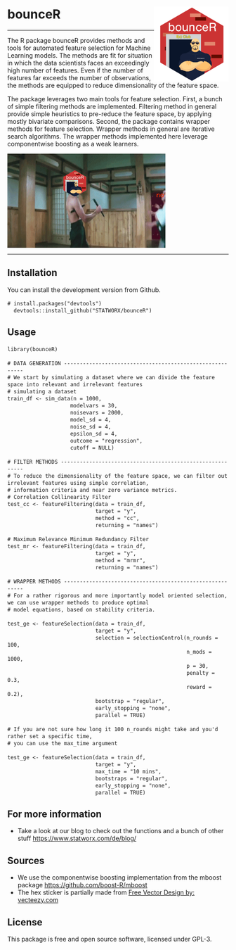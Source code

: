 # bounceR <img src="misc/figures/hex.png" width=170 align="right" />

***

The R package bounceR provides methods and tools for automated feature selection for Machine Learning models. The methods are fit for situation in which the data scientists faces an exceedingly high number of features. Even if the number of features far exceeds the number of observations, the methods are equipped to reduce dimensionality of the feature space.

The package leverages two main tools for feature selection. First, a bunch of simple filtering methods are implemented. Filtering method in general provide simple heuristics to pre-reduce the feature space, by applying mostly bivariate comparisons. Second, the package contains wrapper methods for feature selection. Wrapper methods in general are iterative search algorithms. The wrapper methods implemented here leverage componentwise boosting as a weak learners.


<img src="misc/figures/bounceR.gif" align="middle"/>


***

## Installation

You can install the development version from Github.

    # install.packages("devtools")
      devtools::install_github("STATWORX/bounceR")



## Usage

    library(bounceR)

    # DATA GENERATION ---------------------------------------------------------
    # We start by simulating a dataset where we can divide the feature space into relevant and irrelevant features
    # simulating a dataset
    train_df <- sim_data(n = 1000,
                        modelvars = 30,
                        noisevars = 2000,
                        model_sd = 4,
                        noise_sd = 4,
                        epsilon_sd = 4,
                        outcome = "regression",
                        cutoff = NULL)

    # FILTER METHODS ----------------------------------------------------------
    # To reduce the dimensionality of the feature space, we can filter out irrelevant features using simple correlation,
    # information criteria and near zero variance metrics.
    # Correlation Collinearity Filter
    test_cc <- featureFiltering(data = train_df,
                                target = "y",
                                method = "cc",
                                returning = "names")

    # Maximum Relevance Minimum Redundancy Filter
    test_mr <- featureFiltering(data = train_df,
                                target = "y",
                                method = "mrmr",
                                returning = "names")

    # WRAPPER METHODS ---------------------------------------------------------
    # For a rather rigorous and more importantly model oriented selection, we can use wrapper methods to produce optimal
    # model equations, based on stability criteria.
    
    test_ge <- featureSelection(data = train_df,
                                target = "y",
                                selection = selectionControl(n_rounds = 100,
                                                             n_mods = 1000,
                                                             p = 30,
                                                             penalty = 0.3,
                                                             reward = 0.2),
                                bootstrap = "regular",
                                early_stopping = "none",
                                parallel = TRUE)
                                
    # If you are not sure how long it 100 n_rounds might take and you'd rather set a specific time,
    # you can use the max_time argument
    
    test_ge <- featureSelection(data = train_df,
                                target = "y",
                                max_time = "10 mins",
                                bootstraps = "regular",
                                early_stopping = "none",
                                parallel = TRUE)


## For more information

- Take a look at our blog to check out the functions and a bunch of other stuff https://www.statworx.com/de/blog/

## Sources

- We use the componentwise boosting implementation from the mboost package https://github.com/boost-R/mboost
- The hex sticker is partially made from <a href="https://www.vecteezy.com">Free Vector Design by: vecteezy.com</a>

## License

This package is free and open source software, licensed under GPL-3.
